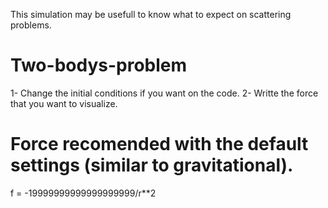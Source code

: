 This simulation may be usefull to know what to expect on scattering problems.

# Two-bodys-problem
1- Change the initial conditions if you want on the code.
2- Writte the force that you want to visualize.

# Force recomended with the default settings (similar to gravitational).
f = -19999999999999999999/r**2
